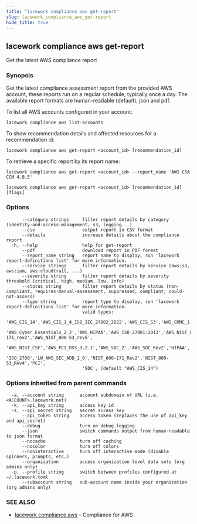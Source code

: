 ```yaml
---
title: "lacework compliance aws get-report"
slug: lacework_compliance_aws_get-report
hide_title: true
---
```


## lacework compliance aws get-report

Get the latest AWS compliance report

### Synopsis

Get the latest compliance assessment report from the provided AWS account, these
reports run on a regular schedule, typically once a day. The available report formats
are human-readable (default), json and pdf.

To list all AWS accounts configured in your account:

    lacework compliance aws list-accounts

To show recommendation details and affected resources for a recommendation id:

    lacework compliance aws get-report <account_id> [recommendation_id]

To retrieve a specific report by its report name:

    lacework compliance aws get-report <account_id> --report_name 'AWS CSA CCM 4.0.5'


```
lacework compliance aws get-report <account_id> [recommendation_id] [flags]
```

### Options

```
      --category strings     filter report details by category (identity-and-access-management, s3, logging...)
      --csv                  output report in CSV format
      --details              increase details about the compliance report
  -h, --help                 help for get-report
      --pdf                  download report in PDF format
      --report_name string   report name to display, run 'lacework report-definitions list' for more information.
      --service strings      filter report details by service (aws:s3, aws:iam, aws:cloudtrail, ...)
      --severity string      filter report details by severity threshold (critical, high, medium, low, info)
      --status string        filter report details by status (non-compliant, requires-manual-assessment, suppressed, compliant, could-not-assess)
      --type string          report type to display, run 'lacework report-definitions list' for more information.
                             valid types:
                             'AWS_CIS_14','AWS_CIS_1_4_ISO_IEC_27002_2022','AWS_CIS_S3','AWS_CMMC_1.02','AWS_CSA_CCM_4_0_5',
                             'AWS_Cyber_Essentials_2_2','AWS_HIPAA','AWS_ISO_27001:2013','AWS_NIST_800-171_rev2','AWS_NIST_800-53_rev5',
                             'AWS_NIST_CSF','AWS_PCI_DSS_3.2.1','AWS_SOC_2','AWS_SOC_Rev2','HIPAA',
                             'ISO_2700','LW_AWS_SEC_ADD_1_0','NIST_800-171_Rev2','NIST_800-53_Rev4','PCI',
                             'SOC', (default "AWS_CIS_14")
```

### Options inherited from parent commands

```
  -a, --account string      account subdomain of URL (i.e. <ACCOUNT>.lacework.net)
  -k, --api_key string      access key id
  -s, --api_secret string   secret access key
      --api_token string    access token (replaces the use of api_key and api_secret)
      --debug               turn on debug logging
      --json                switch commands output from human-readable to json format
      --nocache             turn off caching
      --nocolor             turn off colors
      --noninteractive      turn off interactive mode (disable spinners, prompts, etc.)
      --organization        access organization level data sets (org admins only)
  -p, --profile string      switch between profiles configured at ~/.lacework.toml
      --subaccount string   sub-account name inside your organization (org admins only)
```

### SEE ALSO

* [lacework compliance aws](lacework_compliance_aws.md)	 - Compliance for AWS

